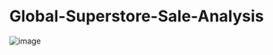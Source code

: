 # Global-Superstore-Sale-Analysis


![image](https://github.com/user-attachments/assets/bdb75b8b-913d-47a7-b700-675d0ccdcab8)
